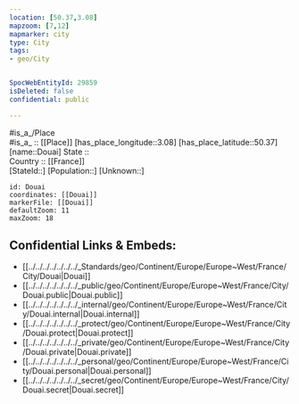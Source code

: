 ```yaml
---
location: [50.37,3.08] 
mapzoom: [7,12] 
mapmarker: city 
type: City
tags:
- geo/City


SpocWebEntityId: 29859
isDeleted: false
confidential: public

---
```

#is_a_/Place  
#is_a_ :: [[Place]] 
[has_place_longitude::3.08] 
[has_place_latitude::50.37] 
[name::Douai] 
State ::  
Country :: [[France]]  
[StateId::] 
[Population::] 
[Unknown::] 


```leaflet
id: Douai
coordinates: [[Douai]] 
markerFile: [[Douai]] 
defaultZoom: 11 
maxZoom: 18
```


## Confidential Links & Embeds: 
- [[../../../../../../../_Standards/geo/Continent/Europe/Europe~West/France/City/Douai|Douai]] 
- [[../../../../../../../_public/geo/Continent/Europe/Europe~West/France/City/Douai.public|Douai.public]] 
- [[../../../../../../../_internal/geo/Continent/Europe/Europe~West/France/City/Douai.internal|Douai.internal]] 
- [[../../../../../../../_protect/geo/Continent/Europe/Europe~West/France/City/Douai.protect|Douai.protect]] 
- [[../../../../../../../_private/geo/Continent/Europe/Europe~West/France/City/Douai.private|Douai.private]] 
- [[../../../../../../../_personal/geo/Continent/Europe/Europe~West/France/City/Douai.personal|Douai.personal]] 
- [[../../../../../../../_secret/geo/Continent/Europe/Europe~West/France/City/Douai.secret|Douai.secret]] 
